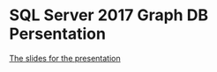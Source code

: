 # SQL Server 2017 Graph DB Persentation

[The slides for the presentation](https://docs.google.com/presentation/d/1nx57mwSCht8I3q_VeRbYpYIi-kL_CsHiIYLxlhRY4HE/edit?usp=sharing)
